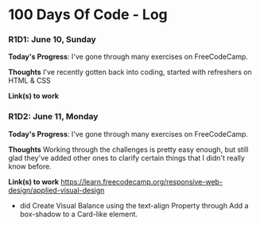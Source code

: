 # 100 Days Of Code - Log

### R1D1: June 10, Sunday

**Today's Progress**: I've gone through many exercises on FreeCodeCamp.

**Thoughts** I've recently gotten back into coding, started with refreshers on HTML & CSS

**Link(s) to work**

### R1D2: June 11, Monday

**Today's Progress**: I've gone through many exercises on FreeCodeCamp.

**Thoughts** Working through the challenges is pretty easy enough, but still glad they've added other ones to clarify certain things that I didn't really know before.

**Link(s) to work**
https://learn.freecodecamp.org/responsive-web-design/applied-visual-design
  - did Create Visual Balance using the text-align Property through Add a box-shadow to a Card-like element.
